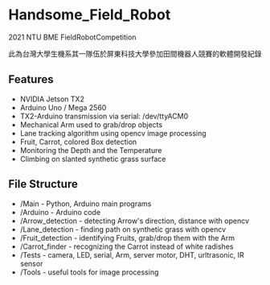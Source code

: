 # Handsome_Field_Robot

2021 NTU BME FieldRobotCompetition

此為台灣大學生機系其一隊伍於屏東科技大學參加田間機器人競賽的軟體開發紀錄

## Features

- NVIDIA Jetson TX2
- Arduino Uno / Mega 2560
- TX2-Arduino transmission via serial: /dev/ttyACM0
- Mechanical Arm used to grab/drop objects
- Lane tracking algorithm using opencv image processing
- Fruit, Carrot, colored Box detection
- Monitoring the Depth and the Temperature
- Climbing on slanted synthetic grass surface 

## File Structure

+ /Main - Python, Arduino main programs
+ /Arduino - Arduino code
+ /Arrow_detection - detecting Arrow's direction, distance with opencv
+ /Lane_detection - finding path on synthetic grass with opencv
+ /Fruit_detection - identifying Fruits, grab/drop them with the Arm
+ /Carrot_finder - recognizing the Carrot instead of white radishes
+ /Tests - camera, LED, serial, Arm, server motor, DHT, urltrasonic, IR sensor
+ /Tools - useful tools for image processing 
